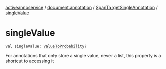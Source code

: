 [activeannoservice](../../index.md) / [document.annotation](../index.md) / [SpanTargetSingleAnnotation](index.md) / [singleValue](./single-value.md)

# singleValue

`val singleValue: `[`ValueToProbability`](../-value-to-probability/index.md)`?`

For annotations that only store a single value, never a list, this property is a shortcut to accessing it


